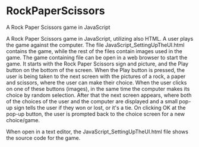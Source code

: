 # RockPaperScissors
A Rock Paper Scissors game in JavaScript

A Rock Paper Scissors game in JavaScript, utilizing also HTML. A user plays the game against the computer. The file JavaScript_SettingUpTheUI.html contains the game, while the
rest of the files contain images used in the game. The game containing file can be open in a web browser to start the game. It starts with the Rock Paper Scissors sign and 
picture, and the Play button on the bottom of the screen. When the Play button is pressed, the user is being taken to the next screen with the pictures of a rock, a paper and
scissors, where the user can make their choice. When the user clicks on one of these buttons (images), in the same time the computer makes its choice by random selection. After
that the next screen appears, where both of the choices of the user and the computer are displayed and a small pop-up sign tells the user if they won or lost, or it's a tie. 
On clicking OK at the pop-up button, the user is prompted back to the choice screen for a new choice/game. 

When open in a text editor, the JavaScript_SettingUpTheUI.html file shows the source code for the game. 


